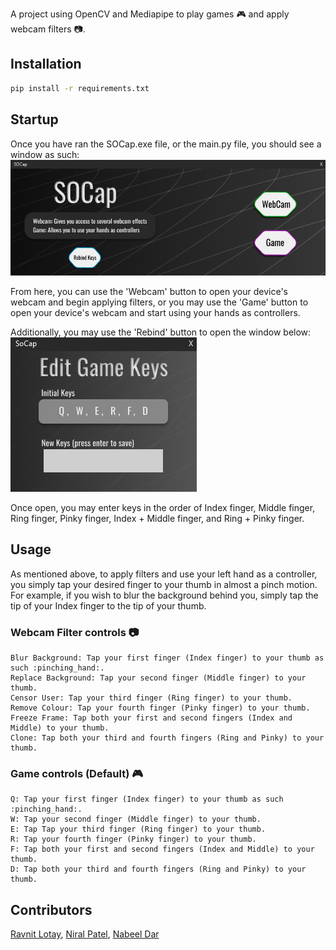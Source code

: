 A project using OpenCV and Mediapipe to play games :video_game: and apply webcam filters :camera:.

## Installation

```bash
pip install -r requirements.txt
```

## Startup

Once you have ran the SOCap.exe file, or the main.py file, you should see a window as such:
![Main Window](images/screenshots/main_window.PNG "Main Window")

From here, you can use the 'Webcam' button to open your device's webcam and begin applying filters, or you may use the 'Game' button to open your device's webcam and start using your hands as controllers.

Additionally, you may use the 'Rebind' button to open the window below:
![Rebind Window](images/screenshots/rebind_window.PNG "Rebind Window")


Once open, you may enter keys in the order of Index finger, Middle finger, Ring finger, Pinky finger, Index + Middle finger, and Ring + Pinky finger.

## Usage
    
As mentioned above, to apply filters and use your left hand as a controller, you simply tap your desired finger to your thumb in almost a pinch motion. For example, if you wish to blur the background behind you, simply tap the tip of your Index finger to the tip of your thumb.

### Webcam Filter controls :camera:
    Blur Background: Tap your first finger (Index finger) to your thumb as such :pinching_hand:.
    Replace Background: Tap your second finger (Middle finger) to your thumb.
    Censor User: Tap your third finger (Ring finger) to your thumb.
    Remove Colour: Tap your fourth finger (Pinky finger) to your thumb.
    Freeze Frame: Tap both your first and second fingers (Index and Middle) to your thumb.
    Clone: Tap both your third and fourth fingers (Ring and Pinky) to your thumb.

### Game controls (Default) :video_game:
    Q: Tap your first finger (Index finger) to your thumb as such :pinching_hand:.
    W: Tap your second finger (Middle finger) to your thumb.
    E: Tap Tap your third finger (Ring finger) to your thumb.
    R: Tap your fourth finger (Pinky finger) to your thumb.
    F: Tap both your first and second fingers (Index and Middle) to your thumb.
    D: Tap both your third and fourth fingers (Ring and Pinky) to your thumb.
## Contributors

[Ravnit Lotay](https://github.com/Ravnit202), [Niral Patel](https://github.com/niralpatel02), [Nabeel Dar](https://github.com/NabeelDar)
